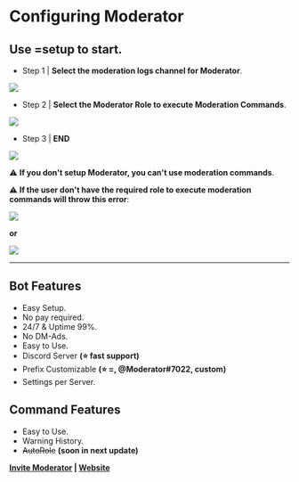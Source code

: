 # Configuring Moderator
## Use **=setup** to start.

- Step 1 | **Select the moderation logs channel for Moderator**.

![](https://i.imgur.com/0dJEpmV.png)

- Step 2 | **Select the Moderator Role to execute Moderation Commands**.

![](https://i.imgur.com/WbzcuqS.png)

- Step 3 | **END**

![](https://i.imgur.com/JXxFCHU.png)

⚠ **If you don't setup Moderator, you can't use moderation commands**.

⚠ **If the user don't have the required role to execute moderation commands will throw this error**:

![](https://i.imgur.com/IrBuRTM.png)

**or**

![](https://i.imgur.com/rkVKb4l.png)

---

## **Bot Features**

- Easy Setup.
- No pay required.
- 24/7 & Uptime 99%.
- No DM-Ads.
- Easy to Use.
- Discord Server **(⭐ fast support)**
- Prefix Customizable **(⭐ =, @Moderator#7022, custom)**
- Settings per Server.

## **Command Features**

- Easy to Use.
- Warning History.
- ~~AutoRole~~ **(soon in next update)**

**[Invite Moderator](https://discordapp.com/oauth2/authorize?client_id=522129012122845195&scope=bot&permissions=67185670) | [Website](https://lem-moderation.glitch.me/)**
